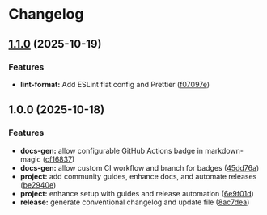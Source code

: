 # Changelog

## [1.1.0](https://github.com/ioncakephper/cli-scaffold/compare/v1.0.0...v1.1.0) (2025-10-19)

### Features

- **lint-format:** Add ESLint flat config and Prettier ([f07097e](https://github.com/ioncakephper/cli-scaffold/commit/f07097eb4642b6d40961394ee604fb7f5ea45d69))

## 1.0.0 (2025-10-18)

### Features

- **docs-gen:** allow configurable GitHub Actions badge in markdown-magic ([cf16837](https://github.com/ioncakephper/cli-scaffold/commit/cf168378b2b66ca170084007cdd069d30b2adf26))
- **docs-gen:** allow custom CI workflow and branch for badges ([45dd76a](https://github.com/ioncakephper/cli-scaffold/commit/45dd76ae5dd7a2f8d04178b7148a0189d2d3bf0d))
- **project:** add community guides, enhance docs, and automate releases ([be2940e](https://github.com/ioncakephper/cli-scaffold/commit/be2940e8024b358a7aa85c30a91636be4e00d5f4))
- **project:** enhance setup with guides and release automation ([6e9f01d](https://github.com/ioncakephper/cli-scaffold/commit/6e9f01d4b196709fa2550b96dc83a5e51a2900f5))
- **release:** generate conventional changelog and update file ([8ac7dea](https://github.com/ioncakephper/cli-scaffold/commit/8ac7dea21c60cffe35603dfe0cd5a0edfeb36f62))

